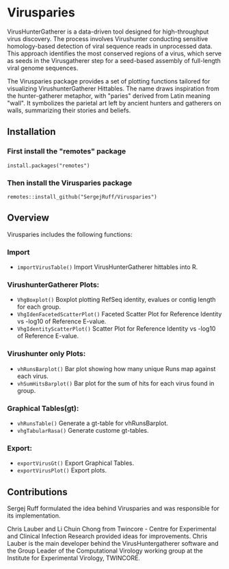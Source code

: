 # Virusparies

VirusHunterGatherer is a data-driven tool designed for high-throughput virus discovery.
The process involves Virushunter conducting sensitive homology-based detection of
viral sequence reads in unprocessed data. This approach identifies the most conserved regions
of a virus, which serve as seeds in the Virusgatherer step for a seed-based assembly
of full-length viral genome sequences.

The Virusparies package provides a set of plotting functions tailored for visualizing
VirushunterGatherer Hittables. The name draws inspiration from the hunter-gatherer metaphor,
with "paries" derived from Latin meaning "wall". It symbolizes the parietal art left by
ancient hunters and gatherers on walls, summarizing their stories and beliefs.

## Installation

### First install the "remotes" package

`install.packages("remotes")`

### Then install the Virusparies package

`remotes::install_github("SergejRuff/Virusparies")`

## Overview

Virusparies includes the following functions:

### Import

- `importVirusTable()`  Import VirusHunterGatherer hittables into R.


### VirushunterGatherer Plots:

- `VhgBoxplot()` Boxplot plotting RefSeq identity, evalues or contig length for each group.
- `VhgIdenFacetedScatterPlot()` Faceted Scatter Plot for Reference Identity vs -log10 of Reference E-value.
- `VhgIdentityScatterPlot()` Scatter Plot for Reference Identity vs -log10 of Reference E-value.


### Virushunter only Plots:

- `vhRunsBarplot()` Bar plot showing how many unique Runs map against each virus.
- `vhSumHitsBarplot()` Bar plot for the sum of hits for each virus found in group.


### Graphical Tables(gt):

- `vhRunsTable()` Generate a gt-table for vhRunsBarplot.
- `vhgTabularRasa()` Generate custome gt-tables.


### Export:

- `exportVirusGt()`  Export Graphical Tables.
- `exportVirusPlot()` Export plots.


## Contributions

Sergej Ruff formulated the idea behind Virusparies and was responsible for its implementation.

Chris Lauber and Li Chuin Chong from Twincore - Centre for Experimental and Clinical Infection Research provided ideas for improvements. 
Chris Lauber is the main developer behind the VirusHuntergatherer software and the Group Leader of the Computational Virology working group at the Institute for Experimental Virology, TWINCORE.
